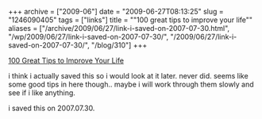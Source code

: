+++
archive = ["2009-06"]
date = "2009-06-27T08:13:25"
slug = "1246090405"
tags = ["links"]
title = "\"100 great tips to improve your life\""
aliases = ["/archive/2009/06/27/link-i-saved-on-2007-07-30.html", "/wp/2009/06/27/link-i-saved-on-2007-07-30/", "/2009/06/27/link-i-saved-on-2007-07-30/", "/blog/310"]
+++

[100 Great Tips to Improve Your Life][1]

i think i actually saved this so i would look at it later. never did.
seems like some good tips in here though.. maybe i will work through them
slowly and see if i like anything.

i saved this on 2007.07.30.

[1]: http://liferemix.net/100-great-tips-improve-your-life

